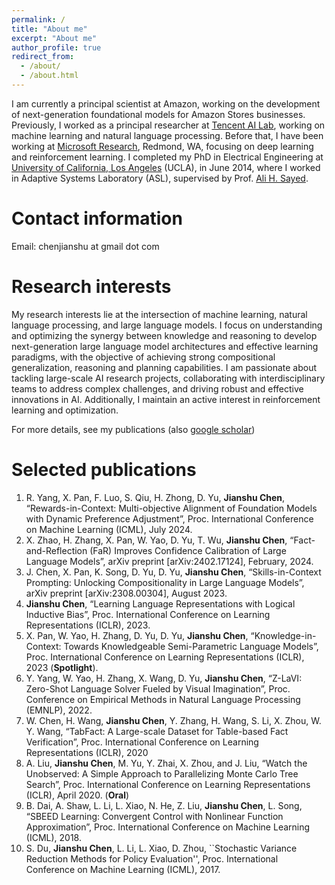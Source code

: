 ```yaml
---
permalink: /
title: "About me"
excerpt: "About me"
author_profile: true
redirect_from: 
  - /about/
  - /about.html
---
```


I am currently a principal scientist at Amazon, working on the development of next-generation foundational models for Amazon Stores businesses. Previously, I worked as a principal researcher at [Tencent AI Lab](https://ai.tencent.com/ailab/index.html), working on machine learning and natural language processing. Before that, I have been working at [Microsoft Research](https://www.microsoft.com/en-us/research/lab/microsoft-research-ai/), Redmond, WA, focusing on deep learning and reinforcement learning. I completed my PhD in Electrical Engineering at [University of California, Los Angeles](http://www.ucla.edu/) (UCLA), in June 2014, where I worked in Adaptive Systems Laboratory (ASL), supervised by Prof. [Ali H. Sayed](https://asl.epfl.ch/biography/).


Contact information
======
Email: chenjianshu at gmail dot com


Research interests
======
My research interests lie at the intersection of machine learning, natural language processing, and large language models. I focus on understanding and optimizing the synergy between knowledge and reasoning to develop next-generation large language model architectures and effective learning paradigms, with the objective of achieving strong compositional generalization, reasoning and planning capabilities. I am passionate about tackling large-scale AI research projects, collaborating with interdisciplinary teams to address complex challenges, and driving robust and effective innovations in AI. Additionally, I maintain an active interest in reinforcement learning and optimization.

For more details, see my publications (also [google scholar](https://scholar.google.com/citations?user=jQeFWdoAAAAJ&hl=en))


Selected publications
======
1. R. Yang, X. Pan, F. Luo, S. Qiu, H. Zhong, D. Yu, **Jianshu Chen**, “Rewards-in-Context: Multi-objective Alignment of Foundation Models with Dynamic Preference Adjustment”, Proc. International Conference on Machine Learning (ICML), July 2024.
1. X. Zhao, H. Zhang, X. Pan, W. Yao, D. Yu, T. Wu, **Jianshu Chen**, “Fact-and-Reflection (FaR) Improves Confidence Calibration of Large Language Models”,  arXiv preprint [arXiv:2402.17124], February, 2024.
1. J. Chen, X. Pan, K. Song, D. Yu, D. Yu, **Jianshu Chen**, “Skills-in-Context Prompting: Unlocking Compositionality in Large Language Models”, arXiv preprint [arXiv:2308.00304], August 2023.
1. **Jianshu Chen**, “Learning Language Representations with Logical Inductive Bias”, Proc. International Conference on Learning Representations (ICLR), 2023.
1. X. Pan, W. Yao, H. Zhang, D. Yu, D. Yu, **Jianshu Chen**, “Knowledge-in-Context: Towards Knowledgeable Semi-Parametric Language Models”, Proc. International Conference on Learning Representations (ICLR), 2023 (**Spotlight**).
1. Y. Yang, W. Yao, H. Zhang, X. Wang, D. Yu, **Jianshu Chen**, “Z-LaVI: Zero-Shot Language Solver Fueled by Visual Imagination”, Proc. Conference on Empirical Methods in Natural Language Processing (EMNLP), 2022.
1. W. Chen, H. Wang, **Jianshu Chen**, Y. Zhang, H. Wang, S. Li, X. Zhou, W. Y. Wang, “TabFact: A Large-scale Dataset for Table-based Fact Verification”, Proc. International Conference on Learning Representations (ICLR), 2020
1. A. Liu, **Jianshu Chen**, M. Yu, Y. Zhai, X. Zhou, and J. Liu, “Watch the Unobserved: A Simple Approach to Parallelizing Monte Carlo Tree Search”, Proc. International Conference on Learning Representations (ICLR), April 2020. (**Oral**)
1. B. Dai, A. Shaw, L. Li, L. Xiao, N. He, Z. Liu, **Jianshu Chen**, L. Song, “SBEED Learning: Convergent Control with Nonlinear Function Approximation”, Proc. International Conference on Machine Learning (ICML), 2018.
1. S. Du, **Jianshu Chen**, L. Li, L. Xiao, D. Zhou, ``Stochastic Variance Reduction Methods for Policy Evaluation'', Proc. International Conference on Machine Learning (ICML), 2017.
